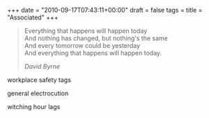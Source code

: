 +++
date = "2010-09-17T07:43:11+00:00"
draft = false
tags = 
title = "Associated"
+++
<blockquote>&#13;
<p>Everything that happens will happen today<br />And nothing has changed, but nothing's the same<br />And every tomorrow could be yesterday<br />And everything that happens will happen today.</p>&#13;
<p><em>David Byrne</em></p>&#13;
</blockquote>&#13;
<p>workplace safety tags</p>&#13;
<p>general electrocution</p>&#13;
<p>witching hour lags</p>&#13;
 